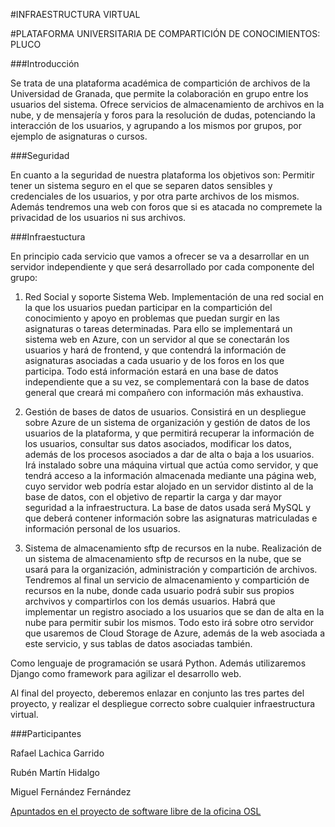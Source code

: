 #INFRAESTRUCTURA VIRTUAL

#PLATAFORMA UNIVERSITARIA DE COMPARTICIÓN DE CONOCIMIENTOS: PLUCO

###Introducción

Se trata de una plataforma académica de compartición de archivos de la Universidad de Granada, que permite la colaboración en grupo entre los usuarios del sistema. Ofrece servicios de almacenamiento de archivos en la nube, y de mensajería y foros para la resolución de dudas, potenciando la interacción de los usuarios, y agrupando a los mismos por grupos, por ejemplo de asignaturas o cursos.

###Seguridad

En cuanto a la seguridad de nuestra plataforma los objetivos son: Permitir tener un sistema seguro en el que se separen datos sensibles y credenciales de los usuarios, y por otra parte archivos de los mismos. Además tendremos una web con foros que si es atacada no compremete la privacidad de los usuarios ni sus archivos.

###Infraestuctura

En principio cada servicio que vamos a ofrecer se va a desarrollar en un servidor independiente y que será desarrollado por cada componente del grupo:

1. Red Social y soporte Sistema Web. Implementación de una red social en la que los usuarios puedan participar en la compartición del conocimiento y apoyo en problemas que puedan surgir en las asignaturas o tareas determinadas. Para ello se implementará un sistema web en Azure, con un servidor al que se conectarán los usuarios y hará de frontend, y que contendrá la información de asignaturas asociadas a cada usuario y de los foros en los que participa. Todo está información estará en una base de datos independiente que a su vez, se complementará con la base de datos general que creará mi compañero con información más exhaustiva.

2. Gestión de bases de datos de usuarios. Consistirá en un despliegue sobre Azure de un sistema de organización y gestión de datos de los usuarios de la plataforma, y que permitirá recuperar la información de los usuarios, consultar sus datos asociados, modificar los datos, además de los procesos asociados a dar de alta o baja a los usuarios. Irá instalado sobre una máquina virtual que actúa como servidor, y que tendrá acceso a la información almacenada mediante una página web, cuyo servidor web podría estar alojado en un servidor distinto al de la base de datos, con el objetivo de repartir la carga y dar mayor seguridad a la infraestructura. La base de datos usada será MySQL y que deberá contener información sobre las asignaturas matriculadas e información personal de los usuarios. 

3. Sistema de almacenamiento sftp de recursos en la nube. Realización de un sistema de almacenamiento sftp de recursos en la nube, que se usará para la organización, administración y compartición de archivos. Tendremos al final un servicio de almacenamiento y compartición de recursos en la nube, donde cada usuario podrá subir sus propios archvivos y compartirlos con los demás usuarios. Habrá que implementar un registro asociado a los usuarios que se dan de alta en la nube para permitir subir los mismos. Todo esto irá sobre otro servidor que usaremos de Cloud Storage de Azure, además de la web asociada a este servicio, y sus tablas de datos asociadas también.

Como lenguaje de programación se usará Python. Además utilizaremos Django como framework para agilizar el desarrollo web.  

Al final del proyecto, deberemos enlazar en conjunto las tres partes del proyecto, y realizar el despliegue correcto sobre cualquier infraestructura virtual.

###Participantes

Rafael Lachica Garrido

Rubén Martín Hidalgo

Miguel Fernández Fernández

[Apuntados en el proyecto de software libre de la oficina OSL](http://osl.ugr.es/bases-de-los-premios-a-proyectos-libres-de-la-ugr/)
